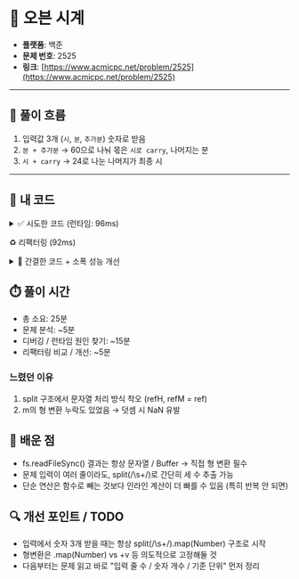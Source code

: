 # 📘 오븐 시계

- **플랫폼**: 백준
- **문제 번호**: 2525
- **링크**: [https://www.acmicpc.net/problem/2525](https://www.acmicpc.net/problem/2525)

---

## 🧩 풀이 흐름

1. 입력값 3개 (`시`, `분`, `추가분`) 숫자로 받음
2. `분 + 추가분` → 60으로 나눠 몫은 `시로 carry`, 나머지는 분
3. `시 + carry` → 24로 나눈 나머지가 최종 시

---

## 🧾 내 코드

<details>
<summary>✅ 시도한 코드 (런타임: 96ms)</summary>

```node
const getM = (a, b) => [(a + b) % 60, Math.floor((a + b) / 60)];
const getH = (a, b) => Number((a + b) % 24);

const fs = require('fs');

const [ref, m] = fs.readFileSync(0, 'utf-8').trim().split('\n');
const [refH, refM] = ref.trim().split(' ').map(Number);

const [answerM, hc] = getM(refM, Number(m));
console.log(getH(refH, hc) + ' ' + Number(answerM));
```
</details>

♻️ 리팩터링 (92ms)
<details> 
<summary>🧪 간결한 코드 + 소폭 성능 개선</summary>
  
```node
const [a, b, c] = require('fs').readFileSync(0).toString().trim().split(/\s+/).map(Number);
const total = b + c;
const h = (a + Math.floor(total / 60)) % 24;
const m = total % 60;
console.log(h + ' ' + m);
```
split(/\s+/)으로 한 줄 분리 → 코드 간소화

함수 없이 인라인 계산 → call stack 부담 ↓

</details>

## ⏱️ 풀이 시간
- 총 소요: 25분
- 문제 분석: ~5분
- 디버깅 / 런타임 원인 찾기: ~15분
- 리팩터링 비교 / 개선: ~5분

### 느렸던 이유
1. split 구조에서 문자열 처리 방식 착오 (refH, refM = ref)
2. m의 형 변환 누락도 있었음 → 덧셈 시 NaN 유발

## 🧩 배운 점
- fs.readFileSync() 결과는 항상 문자열 / Buffer → 직접 형 변환 필수
- 문제 입력이 여러 줄이라도, split(/\s+/)로 간단히 세 수 추출 가능
- 단순 연산은 함수로 빼는 것보다 인라인 계산이 더 빠를 수 있음 (특히 반복 안 되면)
  
## 🔍 개선 포인트 / TODO
- 입력에서 숫자 3개 받을 때는 항상 split(/\s+/).map(Number) 구조로 시작
- 형변환은 .map(Number) vs +v 등 의도적으로 고정해둘 것
- 다음부터는 문제 읽고 바로 "입력 줄 수 / 숫자 개수 / 기준 단위" 먼저 정리
